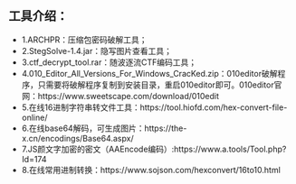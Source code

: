 <h2>工具介绍：</h2>
<ul>
<li>
1.ARCHPR：压缩包密码破解工具；<br>
</li>
<li>
2.StegSolve-1.4.jar：隐写图片查看工具；<br>
</li>
<li>
3.ctf_decrypt_tool.rar：随波逐流CTF编码工具；<br>
</li>
<li>
4.010_Editor_All_Versions_For_Windows_CracKed.zip：010editor破解程序，只需要将破解程序复制到安装目录，重启010editor即可。010editor官网：https://www.sweetscape.com/download/010edit
<br>
</li>
<li>
5.在线16进制字符串转文件工具：https://tool.hiofd.com/hex-convert-file-online/<br>
</li>
<li>
6.在线base64解码，可生成图片：https://the-x.cn/encodings/Base64.aspx/<br>
</li>
<li>
7.JS颜文字加密的密文（AAEncode编码）:https://www.a.tools/Tool.php?Id=174<br>
</li>
<li>
8.在线常用进制转换：https://www.sojson.com/hexconvert/16to10.html<br>
</li>
<ul>

